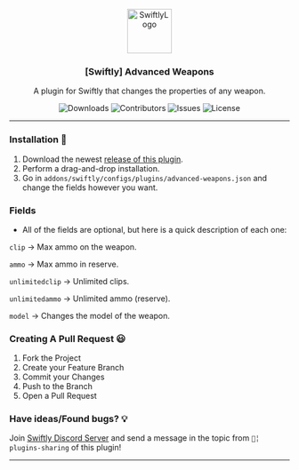 <p align="center">
<a href="https://github.com/swiftly-solution/advanced-weapons">
<img src="https://cdn.swiftlycs2.net/swiftly-logo.png" alt="SwiftlyLogo" width="80" height="80">
</a>

  <h3 align="center">[Swiftly] Advanced Weapons</h3>

  <p align="center">
    A plugin for Swiftly that changes the properties of any weapon.
    <br/>
  </p>
</p>

<p align="center">
  <img src="https://img.shields.io/github/downloads/swiftly-solution/advanced-weapons/total" alt="Downloads"> 
  <img src="https://img.shields.io/github/contributors/swiftly-solution/advanced-weapons?color=dark-green" alt="Contributors">
  <img src="https://img.shields.io/github/issues/swiftly-solution/advanced-weapons" alt="Issues">
  <img src="https://img.shields.io/github/license/swiftly-solution/advanced-weapons" alt="License">
</p>

---

### Installation 👀

1. Download the newest [release of this plugin](https://github.com/swiftly-solution/advanced-weapons/releases).
2. Perform a drag-and-drop installation.
3. Go in ``addons/swiftly/configs/plugins/advanced-weapons.json`` and change the fields however you want.

### Fields

- All of the fields are optional, but here is a quick description of each one:

``clip`` -> Max ammo on the weapon.

``ammo`` -> Max ammo in reserve.

``unlimitedclip`` -> Unlimited clips.

``unlimitedammo`` -> Unlimited ammo (reserve).

``model`` -> Changes the model of the weapon.

### Creating A Pull Request 😃

1. Fork the Project
2. Create your Feature Branch
3. Commit your Changes
4. Push to the Branch
5. Open a Pull Request

### Have ideas/Found bugs? 💡

Join [Swiftly Discord Server](https://swiftlycs2.net/discord) and send a message in the topic from ``📕╎ plugins-sharing`` of this plugin!

---
